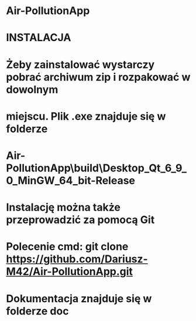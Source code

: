 # Air-PollutionApp
# INSTALACJA
# Żeby zainstalować wystarczy pobrać archiwum zip i rozpakować w dowolnym
# miejscu. Plik .exe znajduje się w folderze 
# Air-PollutionApp\build\Desktop_Qt_6_9_0_MinGW_64_bit-Release
# Instalację można także przeprowadzić za pomocą Git
# Polecenie cmd: git clone https://github.com/Dariusz-M42/Air-PollutionApp.git
# Dokumentacja znajduje się w folderze doc
